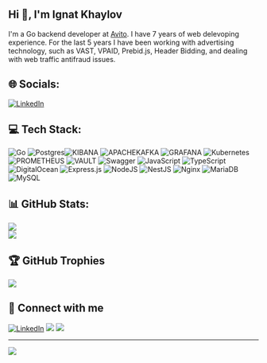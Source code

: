 ## Hi 👋, I'm Ignat Khaylov

I'm a Go backend developer at [Avito](https://avito.ru). I have 7 years of web delevoping experience. For the last 5 years I have been working with advertising technology, such as VAST, VPAID, Prebid.js, Header Bidding, and dealing with web traffic antifraud issues.


## 🌐 Socials:
[![LinkedIn](https://img.shields.io/badge/LinkedIn-%230077B5.svg?logo=linkedin&logoColor=white)](https://linkedin.com/in/ignat-khaylov) 

## 💻 Tech Stack:
![Go](https://img.shields.io/badge/go-%2300ADD8.svg?style=flat&logo=go&logoColor=white) ![Postgres](https://img.shields.io/badge/postgres-%23316192.svg?style=flat&logo=postgresql&logoColor=white)![KIBANA](https://img.shields.io/badge/kibana-005571.svg?style=flat&logo=kibana&logoColor=white&color=%23005571) ![APACHEKAFKA](https://img.shields.io/badge/apachekafka-231F20.svg?style=flat&logo=apachekafka&logoColor=white&color=%23231F20) ![GRAFANA](https://img.shields.io/badge/grafana-F46800.svg?style=flat&logo=grafana&logoColor=white&color=%23F46800) ![Kubernetes](https://img.shields.io/badge/kubernetes-%23326ce5.svg?style=flat&logo=kubernetes&logoColor=white) ![PROMETHEUS](https://img.shields.io/badge/prometheus-E6522C.svg?style=flat&logo=prometheus&logoColor=white&color=%23E6522C) ![VAULT](https://img.shields.io/badge/vault-FFEC6E.svg?style=flat&logo=vault&logoColor=white&color=%23FFEC6E) ![Swagger](https://img.shields.io/badge/-Swagger-%23Clojure?style=flat&logo=swagger&logoColor=white) ![JavaScript](https://img.shields.io/badge/javascript-%23323330.svg?style=flat&logo=javascript&logoColor=%23F7DF1E) ![TypeScript](https://img.shields.io/badge/typescript-%23007ACC.svg?style=flat&logo=typescript&logoColor=white) ![DigitalOcean](https://img.shields.io/badge/DigitalOcean-%230167ff.svg?style=flat&logo=digitalOcean&logoColor=white) ![Express.js](https://img.shields.io/badge/express.js-%23404d59.svg?style=flat&logo=express&logoColor=%2361DAFB) ![NodeJS](https://img.shields.io/badge/node.js-6DA55F?style=flat&logo=node.js&logoColor=white) ![NestJS](https://img.shields.io/badge/nestjs-%23E0234E.svg?style=flat&logo=nestjs&logoColor=white) ![Nginx](https://img.shields.io/badge/nginx-%23009639.svg?style=flat&logo=nginx&logoColor=white) ![MariaDB](https://img.shields.io/badge/MariaDB-003545?style=flat&logo=mariadb&logoColor=white) ![MySQL](https://img.shields.io/badge/mysql-%2300f.svg?style=flat&logo=mysql&logoColor=white) 
## 📊 GitHub Stats:
![](https://github-readme-stats.vercel.app/api?username=ignat-one&theme=radical&hide_border=false&include_all_commits=true&count_private=true)<br/>
![](https://github-readme-streak-stats.herokuapp.com/?user=ignat-one&theme=radical&hide_border=false)<br/>
<!-- ![](https://github-readme-stats.vercel.app/api/top-langs/?username=ignat-one&theme=radical&hide_border=false&include_all_commits=true&count_private=true&layout=compact) -->

## 🏆 GitHub Trophies
![](https://github-profile-trophy.vercel.app/?username=ignat-one&theme=radical&no-frame=false&no-bg=false&margin-w=4)

## 🤝 Connect with me
[![LinkedIn](https://img.shields.io/badge/LinkedIn-%230077B5.svg?logo=linkedin&logoColor=white)](https://linkedin.com/in/ignat-khaylov) 
[![](https://img.shields.io/badge/ignat@ignat.one%20-%23E62B1E.svg?&logo=mail.ru&logoColor=white)](mailto:ignat@ignat.one)
[![](https://img.shields.io/badge/ignat.one%20-%23FFA500.svg?&logo=rss&logoColor=white)](https://ignat.one) 

---
[![](https://visitcount.itsvg.in/api?id=ignat-one&icon=0&color=6)](https://visitcount.itsvg.in)
